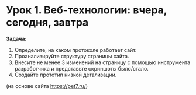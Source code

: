 # Урок 1. Веб-технологии: вчера, сегодня, завтра

**Задача:** 

1. Определите, на каком протоколе работает сайт.
2. Проанализируйте структуру страницы сайта.
3. Внесите не менее 3 изменений на страницу с помощью инструмента разработчика и представьте скриншоты было/стало.
4. Создайте прототип низкой детализации.

(на основе сайта https://pet7.ru/)